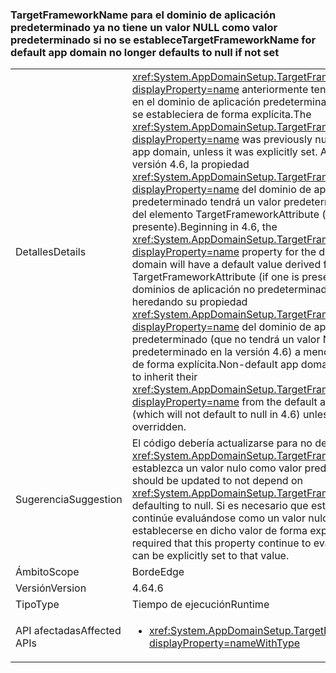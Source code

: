 ### <a name="targetframeworkname-for-default-app-domain-no-longer-defaults-to-null-if-not-set"></a><span data-ttu-id="644a2-101">TargetFrameworkName para el dominio de aplicación predeterminado ya no tiene un valor NULL como valor predeterminado si no se establece</span><span class="sxs-lookup"><span data-stu-id="644a2-101">TargetFrameworkName for default app domain no longer defaults to null if not set</span></span>

|   |   |
|---|---|
|<span data-ttu-id="644a2-102">Detalles</span><span class="sxs-lookup"><span data-stu-id="644a2-102">Details</span></span>|<span data-ttu-id="644a2-103"><xref:System.AppDomainSetup.TargetFrameworkName?displayProperty=name> anteriormente tenía un valor NULL en el dominio de aplicación predeterminado, a menos que se estableciera de forma explícita.</span><span class="sxs-lookup"><span data-stu-id="644a2-103">The <xref:System.AppDomainSetup.TargetFrameworkName?displayProperty=name> was previously null in the default app domain, unless it was explicitly set.</span></span> <span data-ttu-id="644a2-104">A partir de la versión 4.6, la propiedad <xref:System.AppDomainSetup.TargetFrameworkName?displayProperty=name> del dominio de aplicación predeterminado tendrá un valor predeterminado derivado del elemento TargetFrameworkAttribute (si hay alguno presente).</span><span class="sxs-lookup"><span data-stu-id="644a2-104">Beginning in 4.6, the <xref:System.AppDomainSetup.TargetFrameworkName?displayProperty=name> property for the default app domain will have a default value derived from the TargetFrameworkAttribute (if one is present).</span></span> <span data-ttu-id="644a2-105">Los dominios de aplicación no predeterminados continuarán heredando su propiedad <xref:System.AppDomainSetup.TargetFrameworkName?displayProperty=name> del dominio de aplicación predeterminado (que no tendrá un valor NULL como valor predeterminado en la versión 4.6) a menos que se invalide de forma explícita.</span><span class="sxs-lookup"><span data-stu-id="644a2-105">Non-default app domains will continue to inherit their <xref:System.AppDomainSetup.TargetFrameworkName?displayProperty=name> from the default app domain (which will not default to null in 4.6) unless it is explicitly overridden.</span></span>|
|<span data-ttu-id="644a2-106">Sugerencia</span><span class="sxs-lookup"><span data-stu-id="644a2-106">Suggestion</span></span>|<span data-ttu-id="644a2-107">El código debería actualizarse para no depender de que <xref:System.AppDomainSetup.TargetFrameworkName> establezca un valor nulo como valor predeterminado.</span><span class="sxs-lookup"><span data-stu-id="644a2-107">Code should be updated to not depend on <xref:System.AppDomainSetup.TargetFrameworkName> defaulting to null.</span></span> <span data-ttu-id="644a2-108">Si es necesario que esta propiedad continúe evaluándose como un valor nulo, puede establecerse en dicho valor de forma explícita.</span><span class="sxs-lookup"><span data-stu-id="644a2-108">If it is required that this property continue to evaluate to null, it can be explicitly set to that value.</span></span>|
|<span data-ttu-id="644a2-109">Ámbito</span><span class="sxs-lookup"><span data-stu-id="644a2-109">Scope</span></span>|<span data-ttu-id="644a2-110">Borde</span><span class="sxs-lookup"><span data-stu-id="644a2-110">Edge</span></span>|
|<span data-ttu-id="644a2-111">Versión</span><span class="sxs-lookup"><span data-stu-id="644a2-111">Version</span></span>|<span data-ttu-id="644a2-112">4.6</span><span class="sxs-lookup"><span data-stu-id="644a2-112">4.6</span></span>|
|<span data-ttu-id="644a2-113">Tipo</span><span class="sxs-lookup"><span data-stu-id="644a2-113">Type</span></span>|<span data-ttu-id="644a2-114">Tiempo de ejecución</span><span class="sxs-lookup"><span data-stu-id="644a2-114">Runtime</span></span>|
|<span data-ttu-id="644a2-115">API afectadas</span><span class="sxs-lookup"><span data-stu-id="644a2-115">Affected APIs</span></span>|<ul><li><xref:System.AppDomainSetup.TargetFrameworkName?displayProperty=nameWithType></li></ul>|

